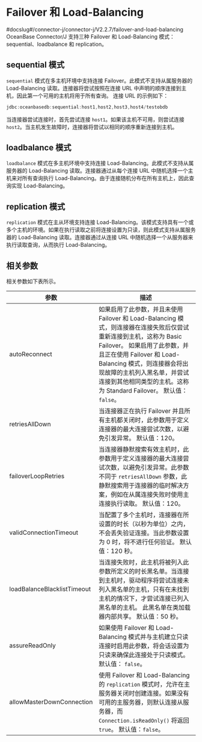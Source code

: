 Failover 和 Load-Balancing 
==============================================
#docslug#/connector-j/connector-j/V2.2.7/failover-and-load-balancing
OceanBase Connector/J 支持三种 Failover 和 Load-Balancing 模式：sequential、loadbalance 和 replication。

sequential 模式 
-------------------------------

`sequential` 模式在多主机环境中支持连接 Failover。此模式不支持从属服务器的 Load-Balancing 读取。连接器将尝试按照在连接 URL 中声明的顺序连接到主机，因此第一个可用的主机将用于所有查询。
连接 URL 的示例如下：

```java
jdbc:oceanbasedb:sequential:host1,host2,host3,host4/testobdb
```



当连接器尝试连接时，首先尝试连接 `host1`。如果该主机不可用，则尝试连接 `host2`。当主机发生故障时，连接器将尝试以相同的顺序重新连接到主机。

loadbalance 模式 
--------------------------------

`loadbalance` 模式在多主机环境中支持连接 Load-Balancing。此模式不支持从属服务器的 Load-Balancing 读取。连接器通过从每个连接 URL 中随机选择一个主机来对所有查询执行 Load-Balancing。由于连接随机分布在所有主机上，因此查询实现 Load-Balancing。

replication 模式 
--------------------------------

`replication` 模式在主从环境支持连接 Load-Balancing。该模式支持具有一个或多个主机的环境。如果在执行读取之前将连接设置为只读，则此模式支持从属服务器的 Load-Balancing 读取。连接器通过从连接 URL 中随机选择一个从服务器来执行读取查询，从而执行 Load-Balancing。

相关参数 
----------------------

相关参数如下表所示。


|           **参数**            |                                                                                                                  **描述**                                                                                                                  |
|-----------------------------|------------------------------------------------------------------------------------------------------------------------------------------------------------------------------------------------------------------------------------------|
| autoReconnect               | 如果启用了此参数，并且未使用 Failover 和 Load-Balancing 模式，则连接器在连接失败后仅尝试重新连接到主机，这称为 Basic Failover。 如果启用了此参数，并且正在使用 Failover 和 Load-Balancing 模式，则连接器会将出现故障的主机列入黑名单，并尝试连接到其他相同类型的主机。这称为 Standard Failover。 默认值：`false`。 |
| retriesAllDown              | 当连接器正在执行 Failover 并且所有主机都关闭时，此参数用于定义连接器的最大连接尝试次数，以避免引发异常。 默认值：120。                                                                                                                                                       |
| failoverLoopRetries         | 当连接器静默搜索有效主机时，此参数用于定义连接器的最大连接尝试次数，以避免引发异常。此参数不同于 `retriesAllDown` 参数，此静默搜索用于连接器的临时解决方案，例如在从属连接失败时使用主连接执行读取。 默认值：120。                                                                                                     |
| validConnectionTimeout      | 当配置了多个主机时，连接器在所设置的时长（以秒为单位）之内，不会丢失验证连接。当此参数设置为 0 时，将不进行任何验证。 默认值：120 秒。                                                                                                                                                  |
| loadBalanceBlacklistTimeout | 当连接失败时，此主机将被列入此参数所定义的时长黑名单。当连接到主机时，驱动程序将尝试连接未列入黑名单的主机，只有在未找到主机的情况下，才尝试连接已列入黑名单的主机。 此黑名单在类加载器内部共享。 默认值：50 秒。                                                                                              |
| assureReadOnly              | 如果使用 Failover 和 Load-Balancing 模式并与主机建立只读连接时启用此参数，将会话设置为只读来确保此连接处于只读模式。 默认值： `false`。                                                                                                                                    |
| allowMasterDownConnection   | 使用 Failover 和 Load-Balancing 的 `replication` 模式时，允许在主服务器关闭时创建连接。如果没有可用的主服务器，则默认连接从服务器，而 `Connection.isReadOnly()` 将返回 `true`。 默认值：`false`。                                                                               |


